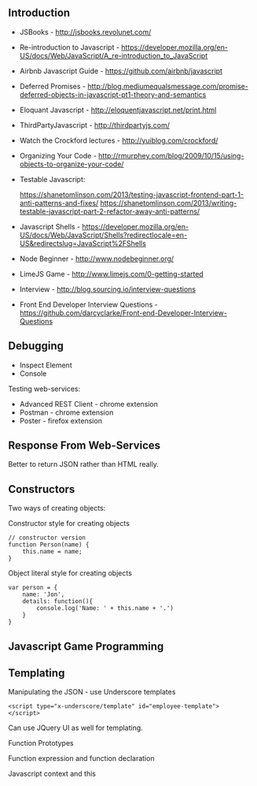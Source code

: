 Introduction
------------

* JSBooks - http://jsbooks.revolunet.com/
* Re-introduction to Javascript - https://developer.mozilla.org/en-US/docs/Web/JavaScript/A_re-introduction_to_JavaScript
* Airbnb Javascript Guide - https://github.com/airbnb/javascript
* Deferred Promises - http://blog.mediumequalsmessage.com/promise-deferred-objects-in-javascript-pt1-theory-and-semantics
* Eloquant Javascript - http://eloquentjavascript.net/print.html
* ThirdPartyJavascript - http://thirdpartyjs.com/
* Watch the Crockford lectures - http://yuiblog.com/crockford/
* Organizing Your Code - http://rmurphey.com/blog/2009/10/15/using-objects-to-organize-your-code/
* Testable Javascript:

    https://shanetomlinson.com/2013/testing-javascript-frontend-part-1-anti-patterns-and-fixes/
    https://shanetomlinson.com/2013/writing-testable-javascript-part-2-refactor-away-anti-patterns/

* Javascript Shells - https://developer.mozilla.org/en-US/docs/Web/JavaScript/Shells?redirectlocale=en-US&redirectslug=JavaScript%2FShells
* Node Beginner - http://www.nodebeginner.org/
* LimeJS Game - http://www.limejs.com/0-getting-started

* Interview - http://blog.sourcing.io/interview-questions
* Front End Developer Interview Questions - https://github.com/darcyclarke/Front-end-Developer-Interview-Questions

Debugging
---------

* Inspect Element
* Console

Testing web-services:
* Advanced REST Client - chrome extension 
* Postman - chrome extension
* Poster - firefox extension

Response From Web-Services
--------------------------

Better to return JSON rather than HTML really.

Constructors
------------

Two ways of creating objects:

Constructor style for creating objects

 	// constructor version
	function Person(name) {
		this.name = name;
	}

Object literal style for creating objects

	var person = {
	    name: 'Jon', 
		details: function(){
	        console.log('Name: ' + this.name + '.')
	    }
	}

Javascript Game Programming
---------------------------

Templating
----------

Manipulating the JSON - use Underscore templates

	<script type="x-underscore/template" id="employee-template">
	</script>
	
Can use JQuery UI as well for templating.

Function Prototypes

Function expression and function declaration

Javascript context and this

